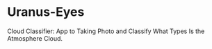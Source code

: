 # Uranus-Eyes
Cloud Classifier: App to Taking Photo and Classify What Types Is the Atmosphere Cloud.